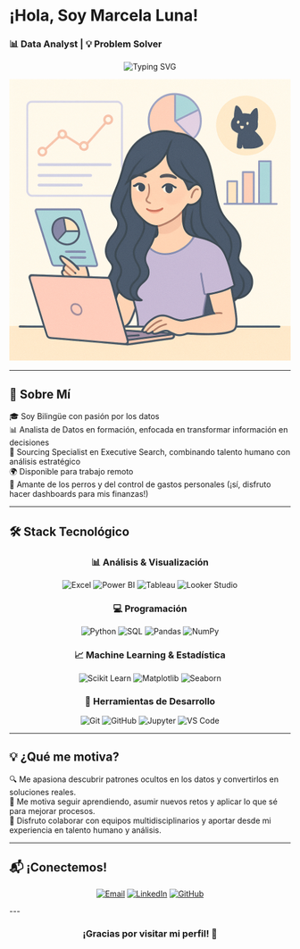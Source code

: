 #  ¡Hola, Soy Marcela Luna!  
### 📊 Data Analyst | 💡 Problem Solver

<div align="center">
  
  <img src="https://readme-typing-svg.herokuapp.com?font=Fira+Code&size=22&pause=1000&color=2E86AB&center=true&vCenter=true&width=800&lines=+Hola,+soy+Marcela+Luna;😻+Fan+de+los+gatos+y+los+perros;📊+Transformo+datos+en+decisiones+inteligentes;📈+Visualizo+historias+con+datos" alt="Typing SVG" />
</div>

![Perfil](./perfil.png)

---

## 🚀 Sobre Mí

🎓 Soy Bilingüe con pasión por los datos  
📊 Analista de Datos en formación, enfocada en transformar información en decisiones  
💼 Sourcing Specialist en Executive Search, combinando talento humano con análisis estratégico  
🌍 Disponible para trabajo remoto  
🐶 Amante de los perros y del control de gastos personales (¡sí, disfruto hacer dashboards para mis finanzas!)  

---

## 🛠 Stack Tecnológico

<div align="center">

### 📊 Análisis & Visualización
![Excel](https://img.shields.io/badge/Excel-217346?style=for-the-badge&logo=microsoft-excel&logoColor=white)
![Power BI](https://img.shields.io/badge/Power_BI-F2C811?style=for-the-badge&logo=powerbi&logoColor=black)
![Tableau](https://img.shields.io/badge/Tableau-E97627?style=for-the-badge&logo=Tableau&logoColor=white)
![Looker Studio](https://img.shields.io/badge/Looker_Studio-4285F4?style=for-the-badge&logo=google&logoColor=white)

### 💻 Programación
![Python](https://img.shields.io/badge/Python-FFD43B?style=for-the-badge&logo=python&logoColor=blue)
![SQL](https://img.shields.io/badge/SQL-336791?style=for-the-badge&logo=postgresql&logoColor=white)
![Pandas](https://img.shields.io/badge/Pandas-150458?style=for-the-badge&logo=pandas&logoColor=white)
![NumPy](https://img.shields.io/badge/NumPy-013243?style=for-the-badge&logo=numpy&logoColor=white)

### 📈 Machine Learning & Estadística
![Scikit Learn](https://img.shields.io/badge/Scikit_Learn-F7931E?style=for-the-badge&logo=scikit-learn&logoColor=white)
![Matplotlib](https://img.shields.io/badge/Matplotlib-11557c?style=for-the-badge&logo=python&logoColor=white)
![Seaborn](https://img.shields.io/badge/Seaborn-3776AB?style=for-the-badge&logo=python&logoColor=white)

### 🔧 Herramientas de Desarrollo
![Git](https://img.shields.io/badge/Git-F05032?style=for-the-badge&logo=git&logoColor=white)
![GitHub](https://img.shields.io/badge/GitHub-181717?style=for-the-badge&logo=github&logoColor=white)
![Jupyter](https://img.shields.io/badge/Jupyter-F37626?style=for-the-badge&logo=jupyter&logoColor=white)
![VS Code](https://img.shields.io/badge/VS_Code-007ACC?style=for-the-badge&logo=visual-studio-code&logoColor=white)

</div>

---
## 💡 ¿Qué me motiva?

🔍 Me apasiona descubrir patrones ocultos en los datos y convertirlos en soluciones reales.  
🚀 Me motiva seguir aprendiendo, asumir nuevos retos y aplicar lo que sé para mejorar procesos.  
🤝 Disfruto colaborar con equipos multidisciplinarios y aportar desde mi experiencia en talento humano y análisis.  

---
## 📬 ¡Conectemos!

<div align="center">

[![Email](https://img.shields.io/badge/Email-D14836?style=for-the-badge&logo=gmail&logoColor=white)](mailto:lunamaciasmarcela@gmail.com)
[![LinkedIn](https://img.shields.io/badge/LinkedIn-0077B5?style=for-the-badge&logo=linkedin&logoColor=white)](https://www.linkedin.com/in/luna-marcela/)
[![GitHub](https://img.shields.io/badge/GitHub-181717?style=for-the-badge&logo=github&logoColor=white)](https://github.com/mdlunam)

</div>
---
<div align="center">  
  <h3>¡Gracias por visitar mi perfil! 🌟 </h3>
</div>
